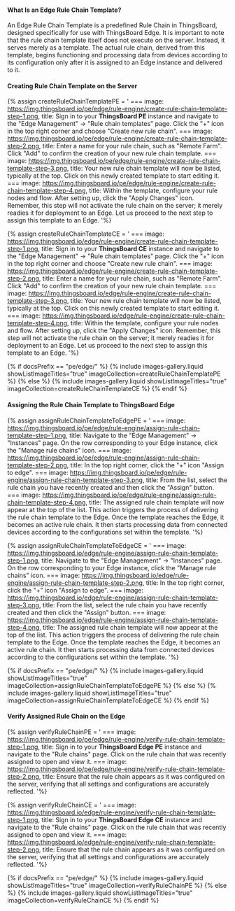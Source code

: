 #### What Is an Edge Rule Chain Template?

An Edge Rule Chain Template is a predefined Rule Chain in ThingsBoard, designed specifically for use with ThingsBoard Edge. 
It is important to note that the rule chain template itself does not execute on the server. 
Instead, it serves merely as a template. 
The actual rule chain, derived from this template, begins functioning and processing data from devices according to its configuration only after it is assigned to an Edge instance and delivered to it.

#### Creating Rule Chain Template on the Server

{% assign createRuleChainTemplatePE = '
    ===
        image: https://img.thingsboard.io/pe/edge/rule-engine/create-rule-chain-template-step-1.png,
        title: Sign in to your <b>ThingsBoard PE</b> instance and navigate to the "Edge Management" -> "Rule chain templates" page. Click the "+" icon in the top right corner and choose "Create new rule chain".
    ===
        image: https://img.thingsboard.io/pe/edge/rule-engine/create-rule-chain-template-step-2.png,
        title: Enter a name for your rule chain, such as "Remote Farm". Click "Add" to confirm the creation of your new rule chain template.
    ===
        image: https://img.thingsboard.io/pe/edge/rule-engine/create-rule-chain-template-step-3.png,
        title: Your new rule chain template will now be listed, typically at the top. Click on this newly created template to start editing it.
    ===
        image: https://img.thingsboard.io/pe/edge/rule-engine/create-rule-chain-template-step-4.png,
        title: Within the template, configure your rule nodes and flow. After setting up, click the "Apply Changes" icon. Remember, this step will not activate the rule chain on the server; it merely readies it for deployment to an Edge. Let us proceed to the next step to assign this template to an Edge.
'%}

{% assign createRuleChainTemplateCE = '
    ===
        image: https://img.thingsboard.io/edge/rule-engine/create-rule-chain-template-step-1.png,
        title: Sign in to your <b>ThingsBoard CE</b> instance and navigate to the "Edge Management" -> "Rule chain templates" page. Click the "+" icon in the top right corner and choose "Create new rule chain".
    ===
        image: https://img.thingsboard.io/edge/rule-engine/create-rule-chain-template-step-2.png,
        title: Enter a name for your rule chain, such as "Remote Farm". Click "Add" to confirm the creation of your new rule chain template.
    ===
        image: https://img.thingsboard.io/edge/rule-engine/create-rule-chain-template-step-3.png,
        title: Your new rule chain template will now be listed, typically at the top. Click on this newly created template to start editing it.
    ===
        image: https://img.thingsboard.io/edge/rule-engine/create-rule-chain-template-step-4.png,
        title: Within the template, configure your rule nodes and flow. After setting up, click the "Apply Changes" icon. Remember, this step will not activate the rule chain on the server; it merely readies it for deployment to an Edge. Let us proceed to the next step to assign this template to an Edge.
'%}

{% if docsPrefix == "pe/edge/" %}
{% include images-gallery.liquid showListImageTitles="true" imageCollection=createRuleChainTemplatePE %}
{% else %}
{% include images-gallery.liquid showListImageTitles="true" imageCollection=createRuleChainTemplateCE %}
{% endif %}

#### Assigning the Rule Chain Template to ThingsBoard Edge

{% assign assignRuleChainTemplateToEdgePE = '
    ===
        image: https://img.thingsboard.io/pe/edge/rule-engine/assign-rule-chain-template-step-1.png,
        title: Navigate to the "Edge Management" -> "Instances" page. On the row corresponding to your Edge instance, click the "Manage rule chains" icon.
    ===
        image: https://img.thingsboard.io/pe/edge/rule-engine/assign-rule-chain-template-step-2.png,
        title: In the top right corner, click the "+" icon "Assign to edge".
    ===
        image: https://img.thingsboard.io/pe/edge/rule-engine/assign-rule-chain-template-step-3.png,
        title: From the list, select the rule chain you have recently created and then click the "Assign" button.
    ===
        image: https://img.thingsboard.io/pe/edge/rule-engine/assign-rule-chain-template-step-4.png,
        title: The assigned rule chain template will now appear at the top of the list. This action triggers the process of delivering the rule chain template to the Edge. Once the template reaches the Edge, it becomes an active rule chain. It then starts processing data from connected devices according to the configurations set within the template.
'%}

{% assign assignRuleChainTemplateToEdgeCE = '
    ===
        image: https://img.thingsboard.io/edge/rule-engine/assign-rule-chain-template-step-1.png,
        title: Navigate to the "Edge Management" -> "Instances" page. On the row corresponding to your Edge instance, click the "Manage rule chains" icon.
    ===
        image: https://img.thingsboard.io/edge/rule-engine/assign-rule-chain-template-step-2.png,
        title: In the top right corner, click the "+" icon "Assign to edge".
    ===
        image: https://img.thingsboard.io/edge/rule-engine/assign-rule-chain-template-step-3.png,
        title: From the list, select the rule chain you have recently created and then click the "Assign" button.
    ===
        image: https://img.thingsboard.io/edge/rule-engine/assign-rule-chain-template-step-4.png,
        title: The assigned rule chain template will now appear at the top of the list. This action triggers the process of delivering the rule chain template to the Edge. Once the template reaches the Edge, it becomes an active rule chain. It then starts processing data from connected devices according to the configurations set within the template.
'%}

{% if docsPrefix == "pe/edge/" %}
{% include images-gallery.liquid showListImageTitles="true" imageCollection=assignRuleChainTemplateToEdgePE %}
{% else %}
{% include images-gallery.liquid showListImageTitles="true" imageCollection=assignRuleChainTemplateToEdgeCE %}
{% endif %}

#### Verify Assigned Rule Chain on the Edge

{% assign verifyRuleChainPE = '
    ===
        image: https://img.thingsboard.io/pe/edge/rule-engine/verify-rule-chain-template-step-1.png,
        title: Sign in to your <b>ThingsBoard Edge PE</b> instance and navigate to the "Rule chains" page. Click on the rule chain that was recently assigned to open and view it.
    ===
        image: https://img.thingsboard.io/pe/edge/rule-engine/verify-rule-chain-template-step-2.png,
        title: Ensure that the rule chain appears as it was configured on the server, verifying that all settings and configurations are accurately reflected.
'%}

{% assign verifyRuleChainCE = '
    ===
        image: https://img.thingsboard.io/edge/rule-engine/verify-rule-chain-template-step-1.png,
        title: Sign in to your <b>ThingsBoard Edge CE</b> instance and navigate to the "Rule chains" page. Click on the rule chain that was recently assigned to open and view it.
    ===
        image: https://img.thingsboard.io/edge/rule-engine/verify-rule-chain-template-step-2.png,
        title: Ensure that the rule chain appears as it was configured on the server, verifying that all settings and configurations are accurately reflected.
'%}

{% if docsPrefix == "pe/edge/" %}
{% include images-gallery.liquid showListImageTitles="true" imageCollection=verifyRuleChainPE %}
{% else %}
{% include images-gallery.liquid showListImageTitles="true" imageCollection=verifyRuleChainCE %}
{% endif %}